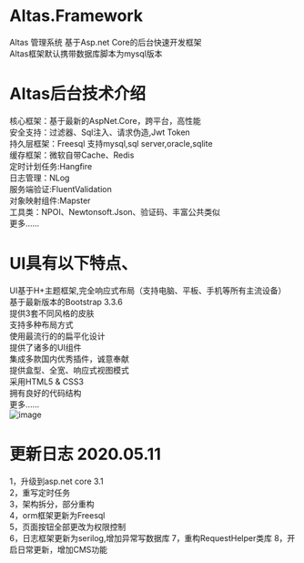 # Altas.Framework
Altas 管理系统 基于Asp.net Core的后台快速开发框架  
Altas框架默认携带数据库脚本为mysql版本
# Altas后台技术介绍
核心框架：基于最新的AspNet.Core，跨平台，高性能  
安全支持：过滤器、Sql注入、请求伪造,Jwt Token  
持久层框架：Freesql 支持mysql,sql server,oracle,sqlite  
缓存框架：微软自带Cache、Redis  
定时计划任务:Hangfire  
日志管理：NLog  
服务端验证:FluentValidation  
对象映射组件:Mapster  
工具类：NPOI、Newtonsoft.Json、验证码、丰富公共类似  
更多……  

# UI具有以下特点、
UI基于H+主题框架,完全响应式布局（支持电脑、平板、手机等所有主流设备）  
基于最新版本的Bootstrap 3.3.6  
提供3套不同风格的皮肤  
支持多种布局方式  
使用最流行的的扁平化设计  
提供了诸多的UI组件  
集成多款国内优秀插件，诚意奉献  
提供盒型、全宽、响应式视图模式  
采用HTML5 & CSS3  
拥有良好的代码结构  
更多……  
 ![image](https://github.com/jasonyush/Altas.Framework/raw/master/资料/home.png)

 # 更新日志 2020.05.11
 1，升级到asp.net core 3.1  
 2，重写定时任务   
 3，架构拆分，部分重构  
 4，orm框架更新为Freesql  
 5，页面按钮全部更改为权限控制  
 6，日志框架更新为serilog,增加异常写数据库
 7，重构RequestHelper类库
 8，开启日常更新，增加CMS功能